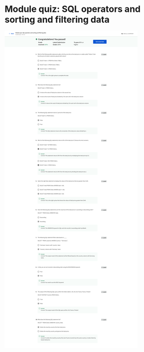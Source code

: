 # Module quiz: SQL operators and sorting and filtering data

![screencapture-coursera-org-learn-intro-to-databases-back-end-development-exam-ZMAJY-module-quiz-sql-operators-and-sorting-and-filtering-data-attempt-2023-01-22-12_51_59.png](Module%20quiz%20SQL%20operators%20and%20sorting%20and%20filterin%20173566de48b64a27b2c6ce498d007df0/screencapture-coursera-org-learn-intro-to-databases-back-end-development-exam-ZMAJY-module-quiz-sql-operators-and-sorting-and-filtering-data-attempt-2023-01-22-12_51_59.png)